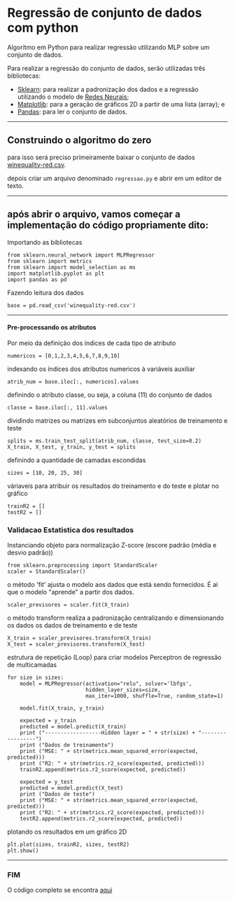 #  Regressão de conjunto de dados com python

Algoritmo em Python para realizar regressão utilizando MLP sobre um conjunto de dados.

Para realizar a regressão do conjunto de dados, serão utilizadas três bibliotecas:

* [Sklearn](http://scikit-learn.org/stable/index.html): para realizar a padronização dos dados e a regressão utilizando o modelo de [Redes Neurais](https://www.digitaltrends.com/cool-tech/what-is-an-artificial-neural-network/);
* [Matplotlib](https://matplotlib.org/): para a geração de gráficos 2D a partir de uma lista (array); e
* [Pandas](https://pandas.pydata.org/): para ler o conjunto de dados.

<hr>

## Construindo o algoritmo do zero

para isso será preciso primeiramente baixar o conjunto de dados [winequality-red.csv](./winequality-red.csv).
 
depois criar um arquivo denominado ```regressao.py``` e abrir em um editor de texto.
<hr>

## após abrir o arquivo, vamos começar a implementação do código propriamente dito: 

Importando as bibliotecas
````
from sklearn.neural_network import MLPRegressor
from sklearn import metrics
from sklearn import model_selection as ms
import matplotlib.pyplot as plt
import pandas as pd
````

Fazendo leitura dos dados
````
base = pd.read_csv('winequality-red.csv')
````

<hr>

#### Pre-processando os atributos

Por meio da definição dos índices de cada tipo de atributo
````
numericos = [0,1,2,3,4,5,6,7,8,9,10]
````

indexando os índices dos atributos numericos à variáveis auxiliar
````
atrib_num = base.iloc[:, numericos].values
````

definindo o atributo classe, ou seja, a coluna (11) do conjunto de dados
````
classe = base.iloc[:, 11].values
````

dividindo matrizes ou matrizes em subconjuntos aleatórios de treinamento e teste
````
splits = ms.train_test_split(atrib_num, classe, test_size=0.2)
X_train, X_test, y_train, y_test = splits
````

definindo a quantidade de camadas escondidas
````
sizes = [10, 20, 25, 30]
````

váriaveis para atribuir os resultados do treinamento e do teste e plotar no gráfico
````
trainR2 = []
testR2 = []
````

### Validacao Estatistica dos resultados

Instanciando objeto para normalização Z-score (escore padrão (média e desvio padrão))
````
from sklearn.preprocessing import StandardScaler
scaler = StandardScaler()
````

o método 'fit' ajusta o modelo aos dados que está sendo fornecidos. É aí que o modelo "aprende" a partir dos dados.
````
scaler_previsores = scaler.fit(X_train)
````

o método transform realiza a padronização centralizando e dimensionando os dados os dados de treinamento e de teste
````
X_train = scaler_previsores.transform(X_train)
X_test = scaler_previsores.transform(X_test)
````

estrutura de repetição (Loop) para criar modelos Perceptron de regressão de multicamadas 
````
for size in sizes:
    model = MLPRegressor(activation="relu", solver='lbfgs',
                         hidden_layer_sizes=size,
                         max_iter=1000, shuffle=True, random_state=1)

    model.fit(X_train, y_train)

    expected = y_train
    predicted = model.predict(X_train)
    print ("------------------Hidden layer = " + str(size) + "-----------------")
    print ("Dados de treinamento")
    print ("MSE: " + str(metrics.mean_squared_error(expected, predicted)))
    print ("R2: " + str(metrics.r2_score(expected, predicted)))
    trainR2.append(metrics.r2_score(expected, predicted))

    expected = y_test
    predicted = model.predict(X_test)
    print ("Dados de teste")
    print ("MSE: " + str(metrics.mean_squared_error(expected, predicted)))
    print ("R2: " + str(metrics.r2_score(expected, predicted)))
    testR2.append(metrics.r2_score(expected, predicted))
````

plotando os resultados em um gráfico 2D 
````
plt.plot(sizes, trainR2, sizes, testR2)
plt.show()
````

<hr>

### 

### FIM 
O código completo se encontra [aqui](./regressao.py)